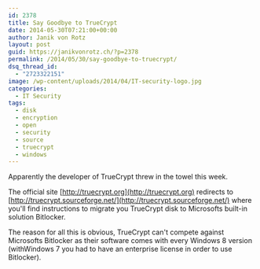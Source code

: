 ```yaml
---
id: 2378
title: Say Goodbye to TrueCrypt
date: 2014-05-30T07:21:00+00:00
author: Janik von Rotz
layout: post
guid: https://janikvonrotz.ch/?p=2378
permalink: /2014/05/30/say-goodbye-to-truecrypt/
dsq_thread_id:
  - "2723322151"
image: /wp-content/uploads/2014/04/IT-security-logo.jpg
categories:
  - IT Security
tags:
  - disk
  - encryption
  - open
  - security
  - source
  - truecrypt
  - windows
---
```

Apparently the developer of TrueCrypt threw in the towel this week.

The official site [http://truecrypt.org](http://truecrypt.org) redirects to [http://truecrypt.sourceforge.net/](http://truecrypt.sourceforge.net/) where you'll find instructions to migrate you TrueCrypt disk to Microsofts built-in solution Bitlocker.

The reason for all this is obvious, TrueCrypt can't compete against Microsofts Bitlocker as their software comes with every Windows 8 version (withWindows 7 you had to have an enterprise license in order to use Bitlocker).

